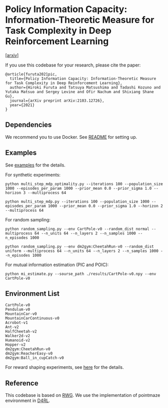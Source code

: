 # Policy Information Capacity: Information-Theoretic Measure for Task Complexity in Deep Reinforcement Learning
[[arxiv]](https://arxiv.org/abs/2103.12726)

If you use this codebase for your research, please cite the paper:
```
@article{furuta2021pic,
  title={Policy Information Capacity: Information-Theoretic Measure for Task Complexity in Deep Reinforcement Learning},
  author={Hiroki Furuta and Tatsuya Matsushima and Tadashi Kozuno and Yutaka Matsuo and Sergey Levine and Ofir Nachum and Shixiang Shane Gu},
  journal={arXiv preprint arXiv:2103.12726},
  year={2021}
}
```


## Dependencies
We recommend you to use Docker. See [README](./docker/README.md) for setting up.

## Examples
See [examples](./examples) for the details.

For synthetic experiments:
```
python multi_step_mdp_optimality.py --iterations 100 --population_size 1000 --episodes_per_param 1000 --prior_mean 0.0 --prior_sigma 1.0 --horizon 3 --multiprocess 64

python multi_step_mdp.py --iterations 100 --population_size 1000 --episodes_per_param 1000 --prior_mean 0.0 --prior_sigma 1.0 --horizon 2 --multiprocess 64
```

For random sampling:
```
python random_sampling.py --env CartPole-v0 --random_dist normal --multiprocess 64 --n_units 64 --n_layers 2 --n_samples 1000 --n_episodes 1000

python random_sampling.py --env dm2gym:CheetahRun-v0 --random_dist uniform --multiprocess 64 --n_units 64 --n_layers 2 --n_samples 1000 --n_episodes 1000
```

For mutual information estimation (PIC and POIC):
```
python mi_estimate.py --sourse_path ./results/CartPole-v0.npy --env CartPole-v0
```

## Environment List
```
CartPole-v0
Pendulum-v0
MountainCar-v0
MountainCarContinuous-v0
Acrobot-v1
Ant-v2
HalfCheetah-v2
Walker2d-v2
Humanoid-v2
Hopper-v2
dm2gym:CheetahRun-v0
dm2gym:ReacherEasy-v0
dm2gym:Ball_in_cupCatch-v0
```

For reward shaping experiments, see [here](./pic/gym/__init__.py) for the details.

## Reference
This codebase is based on [RWG](https://github.com/declanoller/RWG_benchmarking). We use the implementation of pointmaze environment in [D4RL](https://github.com/rail-berkeley/d4rl).